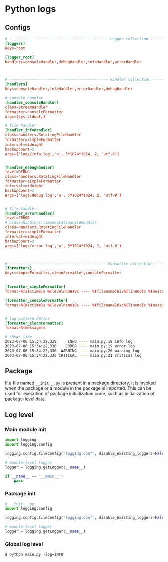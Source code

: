 # Python logs



## Configs

~~~conf
# -------------------------------------------- Logger collection ------------------------------------------------------
[loggers]
keys=root

[logger_root]
handlers=consoleHandler,debugHandler,infoHandler,errorHandler



# -------------------------------------------- Handler collection -----------------------------------------------------
[handlers]
keys=consoleHandler,infoHandler,errorHandler,debugHandler

# console handler
[handler_consoleHandler]
class=StreamHandler
formatter=consoleFormatter
args=(sys.stdout,)

# file handler
[handler_infoHandler]
class=handlers.RotatingFileHandler
formatter=simpleFormatter
interval=midnight
backupCount=2
args=('logs/info.log','a', 5*1024*1024, 2, 'utf-8')


[handler_debugHandler]
level=DEBUG
class=handlers.RotatingFileHandler
formatter=simpleFormatter
interval=midnight
backupCount=2
args=('logs/debug.log','a', 5*1024*1024, 2, 'utf-8')


# file handler
[handler_errorHandler]
level=ERROR
# class=handlers.TimedRotatingFileHandler
class=handlers.RotatingFileHandler
formatter=simpleFormatter
interval=midnight
backupCount=2
args=('logs/error.log','a', 5*1024*1024, 2, 'utf-8')



# ------------------------------------------- Formatter collection ----------------------------------------------------
[formatters]
keys=simpleFormatter,cleanFormatter,consoleFormatter


[formatter_simpleFormatter]
format=%(asctime)s %(levelname)8s ---- %(filename)6s:%(lineno)s %(message)s

[formatter_consoleFormatter]
format=%(asctime)s %(levelname)8s ---- %(filename)6s:%(lineno)s %(message)s


# log pattern define
[formatter_cleanFormatter]
format=%(message)s
~~~

~~~bash
# shows like
2023-07-06 15:34:22,329     INFO ---- main.py:18 info log
2023-07-06 15:34:22,330    ERROR ---- main.py:19 error log
2023-07-06 15:34:22,330  WARNING ---- main.py:20 warning log
2023-07-06 15:34:22,330 CRITICAL ---- main.py:21 critical log
~~~





## Package

If a file named `__init__.py` is present in a package directory, it is invoked when the package or a module in the package is imported. This can be used for execution of package initialization code, such as initialization of package-level data.



## Log level

### Main module init

~~~python
import logging
import logging.config

logging.config.fileConfig('logging.conf', disable_existing_loggers=False)

# module-level logger
logger = logging.getLogger(__name__)

if __name__ == '__main__':
    pass
~~~



### Package init

~~~python
# __init__.py
import logging.config

logging.config.fileConfig('logging.conf', disable_existing_loggers=False)

# module-level logger
logger = logging.getLogger(__name__)
~~~



### Global log level

~~~
$ python main.py -log=INFO
~~~





